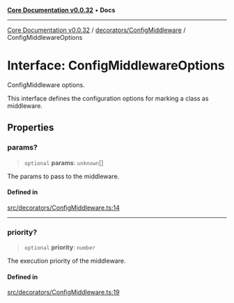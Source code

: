 [**Core Documentation v0.0.32**](../../../README.md) • **Docs**

***

[Core Documentation v0.0.32](../../../modules.md) / [decorators/ConfigMiddleware](../README.md) / ConfigMiddlewareOptions

# Interface: ConfigMiddlewareOptions

ConfigMiddleware options.

This interface defines the configuration options for marking a class as middleware.

## Properties

### params?

> `optional` **params**: `unknown`[]

The params to pass to the middleware.

#### Defined in

[src/decorators/ConfigMiddleware.ts:14](https://github.com/stonemjs/core/blob/59c27bdae04e7adc72d7c3e25cee704d5e04ce0c/src/decorators/ConfigMiddleware.ts#L14)

***

### priority?

> `optional` **priority**: `number`

The execution priority of the middleware.

#### Defined in

[src/decorators/ConfigMiddleware.ts:19](https://github.com/stonemjs/core/blob/59c27bdae04e7adc72d7c3e25cee704d5e04ce0c/src/decorators/ConfigMiddleware.ts#L19)
